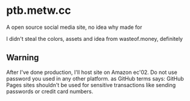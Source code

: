 # ptb.metw.cc

A open source social media site, no idea why made for

I didn't steal the colors, assets and idea from wasteof.money, definitely

## Warning
After I've done production, I'll host site on Amazon ec'02. Do not use password you used in any other platform. as GitHub terms says: GitHub Pages sites shouldn't be used for sensitive transactions like sending passwords or credit card numbers.
